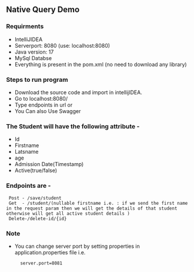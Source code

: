 ## Native Query Demo
### Requirments
 * IntelliJIDEA
 * Serverport: 8080 (use: localhost:8080)
 * Java version: 17
 * MySql Databse
 * Everything is present in the pom.xml (no need to download any library)
 ### Steps to run program
 * Download the source code and import in intellijIDEA.
 * Go to localhost:8080/ 
 * Type endpoints in url or
 * You Can also Use Swagger 
 
### The Student will have the following attribute -
 * Id
 * Firstname
 * Latsname
 * age
 * Admission Date(Timestamp)
 * Active(true/false)
 
### Endpoints are -
 
     Post - /save/student
     Get  - /student/(nullable firstname i.e. : if we send the first name in the request param then we will get the details of that student otherwise will get all active student details )
     Delete-/delete-id/{id}
### Note
* You can change server port by setting properties in application.properties file i.e.

        server.port=8081
 
 


   
     
 
 

